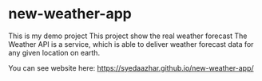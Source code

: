 # new-weather-app
This is my demo project
This project show the real weather forecast
The Weather API is a service, which is able to deliver weather forecast data for any given location on earth.

You can see website here: https://syedaazhar.github.io/new-weather-app/
